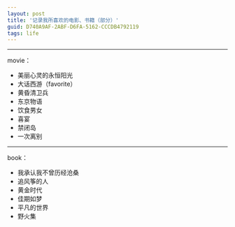 ```yaml
---
layout: post
title: '记录我所喜欢的电影、书籍（部分）'
guid: D740A9AF-2ABF-D6FA-5162-CCCDB4792119
tags: life
---
```


----------------------------------
movie：

* 美丽心灵的永恒阳光
* 大话西游（favorite）
* 黄昏清卫兵
* 东京物语
* 饮食男女
* 喜宴
* 禁闭岛
* 一次离别


----------------------------------
book：

* 我承认我不曾历经沧桑
* 追风筝的人
* 黄金时代
* 佳期如梦
* 平凡的世界
* 野火集
